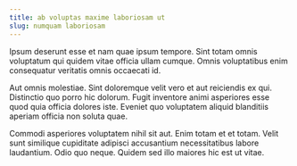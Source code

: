 ```yaml
---
title: ab voluptas maxime laboriosam ut
slug: numquam laboriosam
---
```


Ipsum deserunt esse et nam quae ipsum tempore. Sint totam omnis voluptatum qui quidem vitae officia ullam cumque. Omnis voluptatibus enim consequatur veritatis omnis occaecati id.

Aut omnis molestiae. Sint doloremque velit vero et aut reiciendis ex qui. Distinctio quo porro hic dolorum. Fugit inventore animi asperiores esse quod quia officia dolores iste. Eveniet quo voluptatem aliquid blanditiis aperiam officia non soluta quae.

Commodi asperiores voluptatem nihil sit aut. Enim totam et et totam. Velit sunt similique cupiditate adipisci accusantium necessitatibus labore laudantium. Odio quo neque. Quidem sed illo maiores hic est ut vitae.

